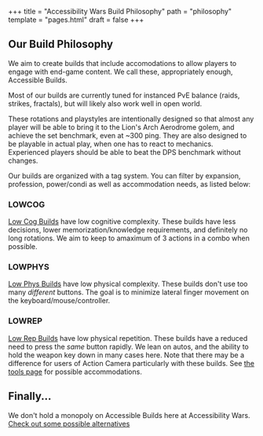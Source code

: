 +++
title = "Accessibility Wars Build Philosophy"
path = "philosophy"
template = "pages.html"
draft = false
+++

## Our Build Philosophy

We aim to create builds that include accomodations to allow players to engage with end-game content. We call these, appropriately enough, Accessible Builds.

Most of our builds are currently tuned for instanced PvE balance (raids, strikes, fractals), but will likely also work well in open world.

These rotations and playstyles are intentionally designed so that almost any player will be able to bring it to the Lion's Arch Aerodrome golem,
and achieve the set benchmark, even at ~300 ping. They are also designed to be playable in actual play, when one has to react to mechanics.
Experienced players should be able to beat the DPS benchmark without changes.

Our builds are organized with a tag system. You can filter by expansion, profession, power/condi as well as accommodation needs, as listed below:

### LOWCOG

[Low Cog Builds](/tags/#lowcog) have low cognitive complexity. These builds have less decisions, lower memorization/knowledge
requirements, and definitely no long rotations. We aim to keep to amaximum of 3 actions in a combo when possible.

### LOWPHYS

[Low Phys Builds](/tags/#lowphys) have low physical complexity. These builds don't use too many _different_ buttons. The goal
is to minimize lateral finger movement on the keyboard/mouse/controller.

### LOWREP

[Low Rep Builds](/tags/#lowrep) have low physical repetition. These builds have a reduced need to press the _same_ button rapidly.
We lean on autos, and the ability to hold the weapon key down in many cases here. Note that there may be a difference for users of Action
Camera particularly with these builds. See [the tools page](/tools) for possible accommodations.

## Finally...

We don't hold a monopoly on Accessible Builds here at Accessibility Wars. [Check out some possible alternatives](/alternatives)
